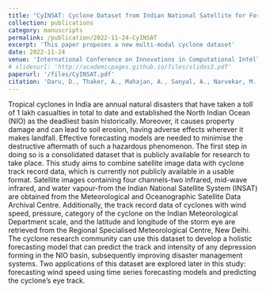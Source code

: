 ```yaml
---
title: "CyINSAT: Cyclone Dataset from Indian National Satellite for Forecasting"
collection: publications
category: manuscripts
permalink: /publication/2022-11-24-CyINSAT
excerpt: 'This paper proposes a new multi-modal cyclone dataset'
date: 2022-11-24
venue: 'International Conference on Innovations in Computational Intelligence and Computer Vision'
# slidesurl: 'http://academicpages.github.io/files/slides3.pdf'
paperurl: '/files/CyINSAT.pdf'
citation: 'Daru, D., Thaker, A., Mahajan, A., Sanyal, A., Narvekar, M., & Mukhopadhyay, D. (2022, November). CyINSAT: Cyclone Dataset from Indian National Satellite for Forecasting. In International Conference on Innovations in Computational Intelligence and Computer Vision (pp. 313-324). Singapore: Springer Nature Singapore.'
---
```


Tropical cyclones in India are annual natural disasters that have taken a toll of 1 lakh casualties in total to date and established the North Indian Ocean (NIO) as the deadliest basin historically. Moreover, it causes property damage and can lead to soil erosion, having adverse effects wherever it makes landfall. Effective forecasting models are needed to minimise the destructive aftermath of such a hazardous phenomenon. The first step in doing so is a consolidated dataset that is publicly available for research to take place. This study aims to combine satellite image data with cyclone track record data, which is currently not publicly available in a usable format. Satellite images containing four channels-two infrared, mid-wave infrared, and water vapour-from the Indian National Satellite System (INSAT) are obtained from the Meteorological and Oceanographic Satellite Data Archival Centre. Additionally, the track record data of cyclones with wind speed, pressure, category of the cyclone on the Indian Meteorological Department scale, and the latitude and longitude of the storm eye are retrieved from the Regional Specialised Meteorological Centre, New Delhi. The cyclone research community can use this dataset to develop a holistic forecasting model that can predict the track and intensity of any depression forming in the NIO basin, subsequently improving disaster management systems. Two applications of this dataset are explored later in this study: forecasting wind speed using time series forecasting models and predicting the cyclone’s eye track.